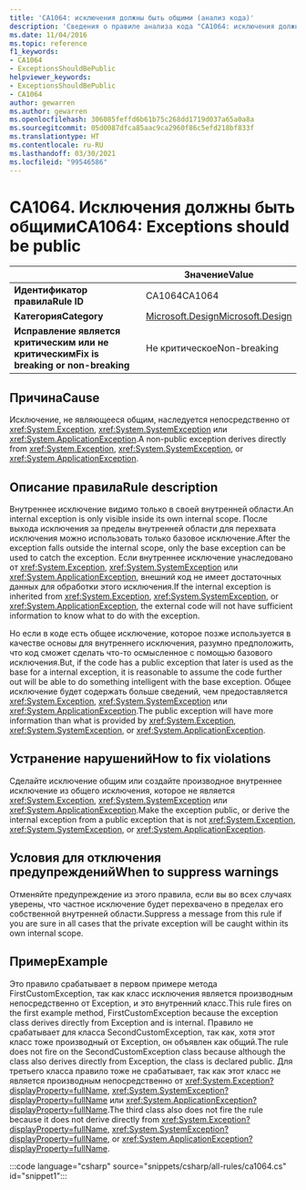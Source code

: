 ```yaml
---
title: 'CA1064: исключения должны быть общими (анализ кода)'
description: 'Сведения о правиле анализа кода "CA1064: исключения должны быть общими"'
ms.date: 11/04/2016
ms.topic: reference
f1_keywords:
- CA1064
- ExceptionsShouldBePublic
helpviewer_keywords:
- ExceptionsShouldBePublic
- CA1064
author: gewarren
ms.author: gewarren
ms.openlocfilehash: 306085feffd6b61b75c268dd1719d037a65a0a8a
ms.sourcegitcommit: 05d0087dfca85aac9ca2960f86c5efd218bf833f
ms.translationtype: HT
ms.contentlocale: ru-RU
ms.lasthandoff: 03/30/2021
ms.locfileid: "99546586"
---
```

# <a name="ca1064-exceptions-should-be-public"></a><span data-ttu-id="d0c10-103">CA1064. Исключения должны быть общими</span><span class="sxs-lookup"><span data-stu-id="d0c10-103">CA1064: Exceptions should be public</span></span>

| | <span data-ttu-id="d0c10-104">Значение</span><span class="sxs-lookup"><span data-stu-id="d0c10-104">Value</span></span> |
|-|-|
| <span data-ttu-id="d0c10-105">**Идентификатор правила**</span><span class="sxs-lookup"><span data-stu-id="d0c10-105">**Rule ID**</span></span> |<span data-ttu-id="d0c10-106">CA1064</span><span class="sxs-lookup"><span data-stu-id="d0c10-106">CA1064</span></span>|
| <span data-ttu-id="d0c10-107">**Категория**</span><span class="sxs-lookup"><span data-stu-id="d0c10-107">**Category**</span></span> |[<span data-ttu-id="d0c10-108">Microsoft.Design</span><span class="sxs-lookup"><span data-stu-id="d0c10-108">Microsoft.Design</span></span>](design-warnings.md)|
| <span data-ttu-id="d0c10-109">**Исправление является критическим или не критическим**</span><span class="sxs-lookup"><span data-stu-id="d0c10-109">**Fix is breaking or non-breaking**</span></span> |<span data-ttu-id="d0c10-110">Не критическое</span><span class="sxs-lookup"><span data-stu-id="d0c10-110">Non-breaking</span></span>|

## <a name="cause"></a><span data-ttu-id="d0c10-111">Причина</span><span class="sxs-lookup"><span data-stu-id="d0c10-111">Cause</span></span>

<span data-ttu-id="d0c10-112">Исключение, не являющееся общим, наследуется непосредственно от <xref:System.Exception>, <xref:System.SystemException> или <xref:System.ApplicationException>.</span><span class="sxs-lookup"><span data-stu-id="d0c10-112">A non-public exception derives directly from <xref:System.Exception>, <xref:System.SystemException>, or <xref:System.ApplicationException>.</span></span>

## <a name="rule-description"></a><span data-ttu-id="d0c10-113">Описание правила</span><span class="sxs-lookup"><span data-stu-id="d0c10-113">Rule description</span></span>

<span data-ttu-id="d0c10-114">Внутреннее исключение видимо только в своей внутренней области.</span><span class="sxs-lookup"><span data-stu-id="d0c10-114">An internal exception is only visible inside its own internal scope.</span></span> <span data-ttu-id="d0c10-115">После выхода исключения за пределы внутренней области для перехвата исключения можно использовать только базовое исключение.</span><span class="sxs-lookup"><span data-stu-id="d0c10-115">After the exception falls outside the internal scope, only the base exception can be used to catch the exception.</span></span> <span data-ttu-id="d0c10-116">Если внутреннее исключение унаследовано от <xref:System.Exception>, <xref:System.SystemException> или <xref:System.ApplicationException>, внешний код не имеет достаточных данных для обработки этого исключения.</span><span class="sxs-lookup"><span data-stu-id="d0c10-116">If the internal exception is inherited from <xref:System.Exception>, <xref:System.SystemException>, or <xref:System.ApplicationException>, the external code will not have sufficient information to know what to do with the exception.</span></span>

<span data-ttu-id="d0c10-117">Но если в коде есть общее исключение, которое позже используется в качестве основы для внутреннего исключения, разумно предположить, что код сможет сделать что-то осмысленное с помощью базового исключения.</span><span class="sxs-lookup"><span data-stu-id="d0c10-117">But, if the code has a public exception that later is used as the base for a internal exception, it is reasonable to assume the code further out will be able to do something intelligent with the base exception.</span></span> <span data-ttu-id="d0c10-118">Общее исключение будет содержать больше сведений, чем предоставляется <xref:System.Exception>, <xref:System.SystemException> или <xref:System.ApplicationException>.</span><span class="sxs-lookup"><span data-stu-id="d0c10-118">The public exception will have more information than what is provided by <xref:System.Exception>, <xref:System.SystemException>, or <xref:System.ApplicationException>.</span></span>

## <a name="how-to-fix-violations"></a><span data-ttu-id="d0c10-119">Устранение нарушений</span><span class="sxs-lookup"><span data-stu-id="d0c10-119">How to fix violations</span></span>

<span data-ttu-id="d0c10-120">Сделайте исключение общим или создайте производное внутреннее исключение из общего исключения, которое не является <xref:System.Exception>, <xref:System.SystemException> или <xref:System.ApplicationException>.</span><span class="sxs-lookup"><span data-stu-id="d0c10-120">Make the exception public, or derive the internal exception from a public exception that is not <xref:System.Exception>, <xref:System.SystemException>, or <xref:System.ApplicationException>.</span></span>

## <a name="when-to-suppress-warnings"></a><span data-ttu-id="d0c10-121">Условия для отключения предупреждений</span><span class="sxs-lookup"><span data-stu-id="d0c10-121">When to suppress warnings</span></span>

<span data-ttu-id="d0c10-122">Отменяйте предупреждение из этого правила, если вы во всех случаях уверены, что частное исключение будет перехвачено в пределах его собственной внутренней области.</span><span class="sxs-lookup"><span data-stu-id="d0c10-122">Suppress a message from this rule if you are sure in all cases that the private exception will be caught within its own internal scope.</span></span>

## <a name="example"></a><span data-ttu-id="d0c10-123">Пример</span><span class="sxs-lookup"><span data-stu-id="d0c10-123">Example</span></span>

<span data-ttu-id="d0c10-124">Это правило срабатывает в первом примере метода FirstCustomException, так как класс исключения является производным непосредственно от Exception, и это внутренний класс.</span><span class="sxs-lookup"><span data-stu-id="d0c10-124">This rule fires on the first example method, FirstCustomException because the exception class derives directly from Exception and is internal.</span></span> <span data-ttu-id="d0c10-125">Правило не срабатывает для класса SecondCustomException, так как, хотя этот класс тоже производный от Exception, он объявлен как общий.</span><span class="sxs-lookup"><span data-stu-id="d0c10-125">The rule does not fire on the SecondCustomException class because although the class also derives directly from Exception, the class is declared public.</span></span> <span data-ttu-id="d0c10-126">Для третьего класса правило тоже не срабатывает, так как этот класс не является производным непосредственно от <xref:System.Exception?displayProperty=fullName>, <xref:System.SystemException?displayProperty=fullName> или <xref:System.ApplicationException?displayProperty=fullName>.</span><span class="sxs-lookup"><span data-stu-id="d0c10-126">The third class also does not fire the rule because it does not derive directly from <xref:System.Exception?displayProperty=fullName>, <xref:System.SystemException?displayProperty=fullName>, or <xref:System.ApplicationException?displayProperty=fullName>.</span></span>

:::code language="csharp" source="snippets/csharp/all-rules/ca1064.cs" id="snippet1":::
